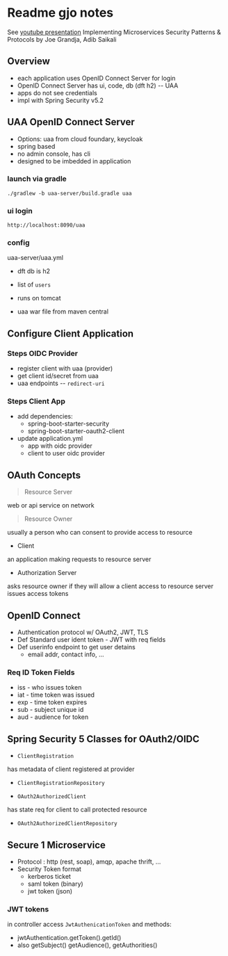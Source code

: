 # Readme gjo notes
See [youtube presentation](https://www.youtube.com/watch?v=nrmQH5SqraA)
Implementing Microservices Security Patterns & Protocols by Joe Grandja, Adib Saikali

## Overview
* each application uses OpenID Connect Server for login
* OpenID Connect Server has ui, code, db (dft h2) -- UAA
* apps do not see credentials
* impl with Spring Security v5.2

## UAA OpenID Connect Server
* Options: uaa from cloud foundary, keycloak
* spring based
* no admin console, has cli 
* designed to be imbedded in application

### launch via gradle
`./gradlew -b uaa-server/build.gradle uaa`

### ui login
`http://localhost:8090/uaa`

### config
uaa-server/uaa.yml

* dft db is h2
* list of `users`

* runs on tomcat
* uaa war file from maven central

## Configure Client Application
### Steps OIDC Provider
* register client with uaa (provider)
* get client id/secret from uaa
* uaa endpoints -- `redirect-uri` 
### Steps Client App
* add dependencies: 
  - spring-boot-starter-security
  - spring-boot-starter-oauth2-client
* update application.yml
  - app with oidc provider
  - client to user oidc provider
  
  
## OAuth Concepts
> Resource Server 
  
web or api service on network
  
> Resource Owner

usually a person who can consent to provide access to resource

* Client

an application making requests to resource server

* Authorization Server

asks resource owner if they will allow a client access to resource server
issues access tokens 


## OpenID Connect
* Authentication protocol w/ OAuth2, JWT, TLS
* Def Standard user ident token - JWT with req fields
* Def userinfo endpoint to get user detains 
  * email addr, contact info, ...
  
### Req ID Token Fields
* iss - who issues token
* iat - time token was issued
* exp - time token expires
* sub - subject unique id
* aud - audience for token 

## Spring Security 5 Classes for OAuth2/OIDC

* `ClientRegistration`

has metadata of client registered at provider

* `ClientRegistrationRepository`

* `OAuth2AuthorizedClient`

has state req for client to call protected resource

* `OAuth2AuthorizedClientRepository`



## Secure 1 Microservice
* Protocol : http (rest, soap), amqp, apache thrift, ...
* Security Token format
  * kerberos ticket 
  * saml token (binary)
  * jwt token (json)
  
### JWT tokens
in controller access `JwtAuthenicationToken`
and methods: 
* jwtAuthentication.getToken().getId()
* also getSubject() getAudience(), getAuthorities()
